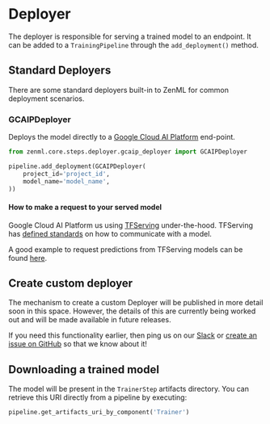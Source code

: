 # Deployer
The deployer is responsible for serving a trained model to an endpoint. It can be added to a `TrainingPipeline` through 
the `add_deployment()` method.

## Standard Deployers
There are some standard deployers built-in to ZenML for common deployment scenarios.

### GCAIPDeployer
Deploys the model directly to a [Google Cloud AI Platform](https://cloud.google.com/ai-platform/prediction/docs) end-point.

```python
from zenml.core.steps.deployer.gcaip_deployer import GCAIPDeployer

pipeline.add_deployment(GCAIPDeployer(
    project_id='project_id',
    model_name='model_name',
))
```

#### How to make a request to your served model

Google Cloud AI Platform us using [TFServing](https://www.tensorflow.org/tfx/guide/serving) under-the-hood. TFServing has [defined standards](https://www.tensorflow.org/tfx/serving/api_docs/cc/) 
on how to communicate with a model.

A good example to request predictions from TFServing models can be found [here](https://www.tensorflow.org/tfx/tutorials/serving/rest_simple).

## Create custom deployer
The mechanism to create a custom Deployer will be published in more detail soon in this space.
However, the details of this are currently being worked out and will be made available in future releases.

If you need this functionality earlier, then ping us on our [Slack](https://zenml.io/slack-invite) or 
[create an issue on GitHub](https://https://github.com/maiot-io/zenml) so that we know about it!

## Downloading a trained model
The model will be present in the `TrainerStep` artifacts directory.
You can retrieve this URI directly from a pipeline by executing:

```python
pipeline.get_artifacts_uri_by_component('Trainer')
```